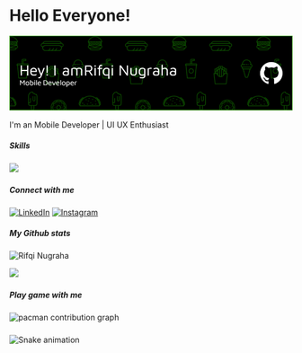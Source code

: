 # Hello Everyone! 

![Rifqi Nugraha](img/github-header-image%20(6).png)

I'm an Mobile Developer | UI UX Enthusiast



##### Skills

<p >
  <a href="https://skillicons.dev">
    <img src="https://skillicons.dev/icons?i=kotlin,flutter,dart,python,figma,xd" />
  </a>
</p>

##### Connect with me
[![LinkedIn](https://img.shields.io/badge/LinkedIn-0077B5?style=for-the-badge&logo=linkedin&logoColor=white)](https://www.linkedin.com/in/rifqi-nugraha-a2885b221/) [![Instagram](https://img.shields.io/badge/Instagram-E4405F?style=for-the-badge&logo=instagram&logoColor=white)](https://instagram.com/zenithhh0)


##### My Github stats
![Rifqi Nugraha](https://github-readme-stats.vercel.app/api?username=rifqinugrahaaa&show_icons=true&theme=algolia)

<p >
<a href="https://github.com/rifqinugrahaaa">
  
  <img height="180em" src="https://github-readme-stats-eight-theta.vercel.app/api/top-langs/?username=rifqinugrahaaa&layout=compact&langs_count=8&theme=algolia"/>
</a>
</p>

##### Play game with me
<picture>
  <source media="(prefers-color-scheme: dark)" srcset="https://raw.githubusercontent.com/rifqinugrahaaa/rifqinugrahaaa/output/pacman-contribution-graph-dark.svg">
  <source media="(prefers-color-scheme: light)" srcset="https://raw.githubusercontent.com/rifqinugrahaaa/rifqinugrahaaa/output/pacman-contribution-graph.svg">
  <img alt="pacman contribution graph" src="https://raw.githubusercontent.com/rifqinugrahaaa/rifqinugrahaaa/output/pacman-contribution-graph.svg">
</picture>

###

<img src="https://raw.githubusercontent.com/rifqinugrahaaa/rifqinugrahaaa/output/snake.svg" alt="Snake animation" />

###
